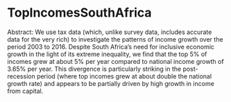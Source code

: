 # TopIncomesSouthAfrica
Abstract:
We use tax data (which, unlike survey data, includes accurate data for the very rich) to investigate the patterns of income growth over the period 2003 to 2016. Despite South Africa’s need for inclusive economic growth in the light of its extreme inequality, we find that the top 5% of incomes grew at about 5% per year compared to national income growth of 3.65% per year. This divergence is particularly striking in the post-recession period (where top incomes grew at about double the national growth rate) and appears to be partially driven by high growth in income from capital.

